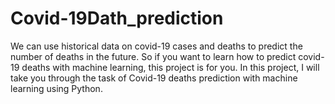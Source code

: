 # Covid-19Dath_prediction
We can use historical data on covid-19 cases and deaths to predict the number of deaths in the future. So if you want to learn how to predict covid-19 deaths with machine learning, this project is for you. In this project, I will take you through the task of Covid-19 deaths prediction with machine learning using Python.
